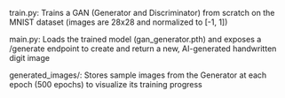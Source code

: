 train.py: Trains a GAN (Generator and Discriminator) from scratch on the MNIST dataset (images are 28x28 and normalized to \[-1, 1])

main.py: Loads the trained model (gan\_generator.pth) and exposes a /generate endpoint to create and return a new, AI-generated handwritten digit image

generated\_images/: Stores sample images from the Generator at each epoch (500 epochs) to visualize its training progress

